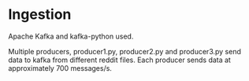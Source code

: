 # Ingestion

Apache Kafka and kafka-python used.

Multiple producers, producer1.py, producer2.py and producer3.py send data to kafka from different reddit files. Each producer sends data at approximately 700 messages/s.
